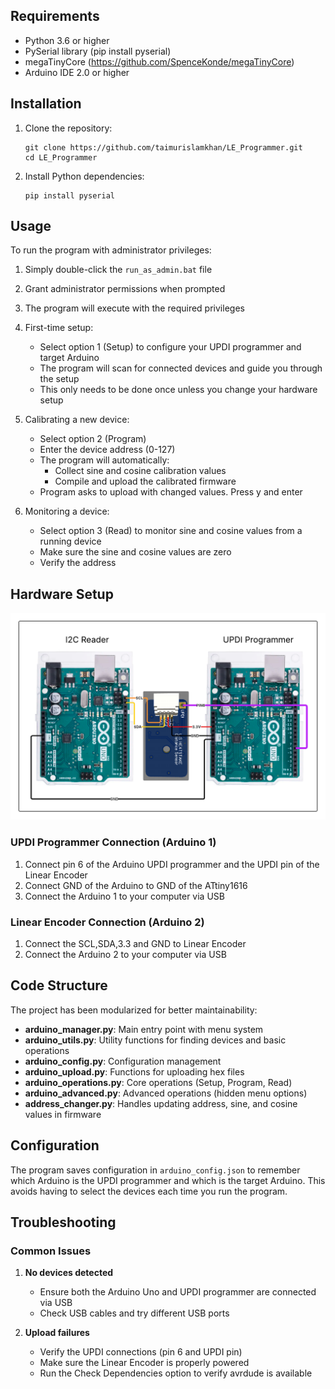## Requirements

- Python 3.6 or higher
- PySerial library (pip install pyserial)
- megaTinyCore (https://github.com/SpenceKonde/megaTinyCore) 
- Arduino IDE 2.0 or higher

## Installation

1. Clone the repository:
   ```
   git clone https://github.com/taimurislamkhan/LE_Programmer.git
   cd LE_Programmer
   ```

2. Install Python dependencies:
   ```
   pip install pyserial
   ```
## Usage

To run the program with administrator privileges:

1. Simply double-click the `run_as_admin.bat` file
2. Grant administrator permissions when prompted
3. The program will execute with the required privileges

2. First-time setup:
   - Select option 1 (Setup) to configure your UPDI programmer and target Arduino
   - The program will scan for connected devices and guide you through the setup
   - This only needs to be done once unless you change your hardware setup

3. Calibrating a new device:
   - Select option 2 (Program)
   - Enter the device address (0-127)
   - The program will automatically:
     - Collect sine and cosine calibration values
     - Compile and upload the calibrated firmware
   - Program asks to upload with changed values. Press y and enter

4. Monitoring a device:
   - Select option 3 (Read) to monitor sine and cosine values from a running device
   - Make sure the sine and cosine values are zero 
   - Verify the address

## Hardware Setup

![Wiring Diagram](wiring.png)

### UPDI Programmer Connection (Arduino 1)
1. Connect pin 6 of the Arduino UPDI programmer and the UPDI pin of the Linear Encoder
2. Connect GND of the Arduino to GND of the ATtiny1616
3. Connect the Arduino 1 to your computer via USB

### Linear Encoder Connection (Arduino 2)
1. Connect the SCL,SDA,3.3 and GND to Linear Encoder
2. Connect the Arduino 2 to your computer via USB

## Code Structure

The project has been modularized for better maintainability:

- **arduino_manager.py**: Main entry point with menu system
- **arduino_utils.py**: Utility functions for finding devices and basic operations
- **arduino_config.py**: Configuration management
- **arduino_upload.py**: Functions for uploading hex files
- **arduino_operations.py**: Core operations (Setup, Program, Read)
- **arduino_advanced.py**: Advanced operations (hidden menu options)
- **address_changer.py**: Handles updating address, sine, and cosine values in firmware

## Configuration

The program saves configuration in `arduino_config.json` to remember which Arduino is the UPDI programmer and which is the target Arduino. This avoids having to select the devices each time you run the program.

## Troubleshooting

### Common Issues

1. **No devices detected**
   - Ensure both the Arduino Uno and UPDI programmer are connected via USB
   - Check USB cables and try different USB ports

2. **Upload failures**
   - Verify the UPDI connections (pin 6 and UPDI pin)
   - Make sure the Linear Encoder is properly powered
   - Run the Check Dependencies option to verify avrdude is available

